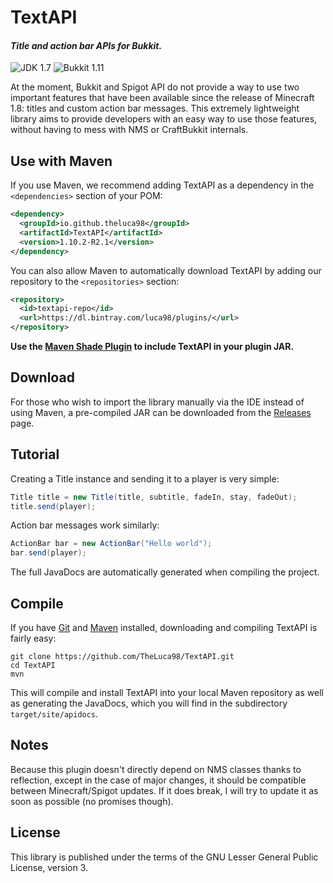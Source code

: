 # TextAPI

#### _Title and action bar APIs for Bukkit._

![JDK 1.7](https://img.shields.io/badge/JDK-1.7-orange.png)
![Bukkit 1.11](https://img.shields.io/badge/Bukkit-1.11-blue.png)

At the moment, Bukkit and Spigot API do not provide a way to use two important features that have been available since the 
release of Minecraft 1.8: titles and custom action bar messages. This extremely lightweight library aims to provide developers
with an easy way to use those features, without having to mess with NMS or CraftBukkit internals.

## Use with Maven
If you use Maven, we recommend adding TextAPI as a dependency in the `<dependencies>` section of your POM:
```xml
<dependency>
  <groupId>io.github.theluca98</groupId>
  <artifactId>TextAPI</artifactId>
  <version>1.10.2-R2.1</version>
</dependency>
```
You can also allow Maven to automatically download TextAPI by adding our repository to the `<repositories>` section:
```xml
<repository>
  <id>textapi-repo</id>
  <url>https://dl.bintray.com/luca98/plugins/</url>
</repository>
```
**Use the [Maven Shade Plugin](https://maven.apache.org/plugins/maven-shade-plugin) to include TextAPI in your plugin JAR.**

## Download
For those who wish to import the library manually via the IDE instead of using Maven, a pre-compiled JAR can be downloaded from
the [Releases](https://github.com/TheLuca98/TextAPI/releases) page.

## Tutorial
Creating a Title instance and sending it to a player is very simple:
```java
Title title = new Title(title, subtitle, fadeIn, stay, fadeOut);
title.send(player);
```
Action bar messages work similarly:
```java
ActionBar bar = new ActionBar("Hello world");
bar.send(player);
```
The full JavaDocs are automatically generated when compiling the project.

## Compile
If you have [Git](https://git-scm.com) and [Maven](https://maven.apache.org) installed, downloading and compiling TextAPI is
fairly easy:
```
git clone https://github.com/TheLuca98/TextAPI.git
cd TextAPI
mvn
```
This will compile and install TextAPI into your local Maven repository as well as generating the JavaDocs, which you will find
in the subdirectory `target/site/apidocs`.

## Notes
Because this plugin doesn't directly depend on NMS classes thanks to reflection, except in the case of major changes, it should
be compatible between Minecraft/Spigot updates. If it does break, I will try to update it as soon as possible (no promises
though).

## License
This library is published under the terms of the GNU Lesser General Public License, version 3.